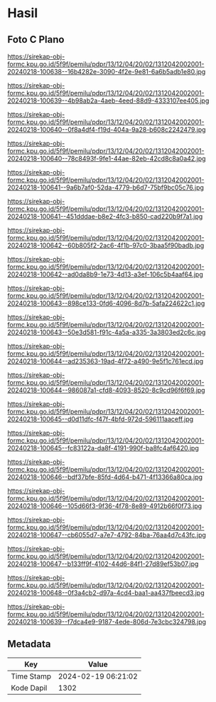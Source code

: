 # Hasil

## Foto C Plano

https://sirekap-obj-formc.kpu.go.id/5f9f/pemilu/pdpr/13/12/04/20/02/1312042002001-20240218-100638--16b4282e-3090-4f2e-9e81-6a6b5adb1e80.jpg

https://sirekap-obj-formc.kpu.go.id/5f9f/pemilu/pdpr/13/12/04/20/02/1312042002001-20240218-100639--4b98ab2a-4aeb-4eed-88d9-4333107ee405.jpg

https://sirekap-obj-formc.kpu.go.id/5f9f/pemilu/pdpr/13/12/04/20/02/1312042002001-20240218-100640--0f8a4df4-f19d-404a-9a28-b608c2242479.jpg

https://sirekap-obj-formc.kpu.go.id/5f9f/pemilu/pdpr/13/12/04/20/02/1312042002001-20240218-100640--78c8493f-9fe1-44ae-82eb-42cd8c8a0a42.jpg

https://sirekap-obj-formc.kpu.go.id/5f9f/pemilu/pdpr/13/12/04/20/02/1312042002001-20240218-100641--9a6b7af0-52da-4779-b6d7-75bf9bc05c76.jpg

https://sirekap-obj-formc.kpu.go.id/5f9f/pemilu/pdpr/13/12/04/20/02/1312042002001-20240218-100641--451dddae-b8e2-4fc3-b850-cad220b9f7a1.jpg

https://sirekap-obj-formc.kpu.go.id/5f9f/pemilu/pdpr/13/12/04/20/02/1312042002001-20240218-100642--60b805f2-2ac6-4f1b-97c0-3baa5f90badb.jpg

https://sirekap-obj-formc.kpu.go.id/5f9f/pemilu/pdpr/13/12/04/20/02/1312042002001-20240218-100642--ad0da8b9-1e73-4d13-a3ef-106c5b4aaf64.jpg

https://sirekap-obj-formc.kpu.go.id/5f9f/pemilu/pdpr/13/12/04/20/02/1312042002001-20240218-100643--898ce133-0fd6-4096-8d7b-5afa224622c1.jpg

https://sirekap-obj-formc.kpu.go.id/5f9f/pemilu/pdpr/13/12/04/20/02/1312042002001-20240218-100643--50e3d581-f91c-4a5a-a335-3a3803ed2c6c.jpg

https://sirekap-obj-formc.kpu.go.id/5f9f/pemilu/pdpr/13/12/04/20/02/1312042002001-20240218-100644--ad235363-19ad-4f72-a490-9e5f1c761ecd.jpg

https://sirekap-obj-formc.kpu.go.id/5f9f/pemilu/pdpr/13/12/04/20/02/1312042002001-20240218-100644--986087a1-cfd8-4093-8520-8c9cd96f6f69.jpg

https://sirekap-obj-formc.kpu.go.id/5f9f/pemilu/pdpr/13/12/04/20/02/1312042002001-20240218-100645--d0d11dfc-f47f-4bfd-972d-596111aaceff.jpg

https://sirekap-obj-formc.kpu.go.id/5f9f/pemilu/pdpr/13/12/04/20/02/1312042002001-20240218-100645--fc83122a-da8f-4191-990f-ba8fc4af6420.jpg

https://sirekap-obj-formc.kpu.go.id/5f9f/pemilu/pdpr/13/12/04/20/02/1312042002001-20240218-100646--bdf37bfe-85fd-4d64-b471-4f13366a80ca.jpg

https://sirekap-obj-formc.kpu.go.id/5f9f/pemilu/pdpr/13/12/04/20/02/1312042002001-20240218-100646--105d66f3-9f36-4f78-8e89-4912b66f0f73.jpg

https://sirekap-obj-formc.kpu.go.id/5f9f/pemilu/pdpr/13/12/04/20/02/1312042002001-20240218-100647--cb6055d7-a7e7-4792-84ba-76aa4d7c43fc.jpg

https://sirekap-obj-formc.kpu.go.id/5f9f/pemilu/pdpr/13/12/04/20/02/1312042002001-20240218-100647--b133ff9f-4102-44d6-84f1-27d89ef53b07.jpg

https://sirekap-obj-formc.kpu.go.id/5f9f/pemilu/pdpr/13/12/04/20/02/1312042002001-20240218-100648--0f3a4cb2-d97a-4cd4-baa1-aa437fbeecd3.jpg

https://sirekap-obj-formc.kpu.go.id/5f9f/pemilu/pdpr/13/12/04/20/02/1312042002001-20240218-100639--f7dca4e9-9187-4ede-806d-7e3cbc324798.jpg


## Metadata

| Key        | Value               |
| ---------- | ------------------- |
| Time Stamp | 2024-02-19 06:21:02 |
| Kode Dapil | 1302                |



